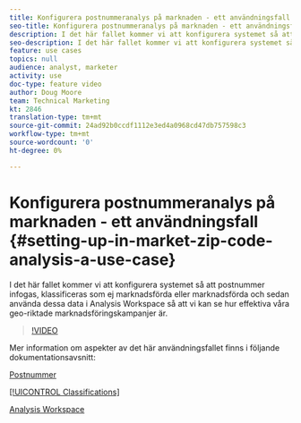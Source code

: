 ```yaml
---
title: Konfigurera postnummeranalys på marknaden - ett användningsfall
seo-title: Konfigurera postnummeranalys på marknaden - ett användningsfall
description: I det här fallet kommer vi att konfigurera systemet så att postnummer infogas, klassificeras som ej marknadsförda eller marknadsförda och sedan använda dessa data i Analysis Workspace så att vi kan se hur effektiva våra geo-riktade marknadsföringskampanjer är.
seo-description: I det här fallet kommer vi att konfigurera systemet så att postnummer infogas, klassificeras som ej marknadsförda eller marknadsförda och sedan använda dessa data i Analysis Workspace så att vi kan se hur effektiva våra geo-riktade marknadsföringskampanjer är.
feature: use cases
topics: null
audience: analyst, marketer
activity: use
doc-type: feature video
author: Doug Moore
team: Technical Marketing
kt: 2846
translation-type: tm+mt
source-git-commit: 24ad92b0ccdf1112e3ed4a0968cd47db757598c3
workflow-type: tm+mt
source-wordcount: '0'
ht-degree: 0%

---
```



# Konfigurera postnummeranalys på marknaden - ett användningsfall {#setting-up-in-market-zip-code-analysis-a-use-case}

I det här fallet kommer vi att konfigurera systemet så att postnummer infogas, klassificeras som ej marknadsförda eller marknadsförda och sedan använda dessa data i Analysis Workspace så att vi kan se hur effektiva våra geo-riktade marknadsföringskampanjer är.

>[!VIDEO](https://video.tv.adobe.com/v/27052/?quality=12)

Mer information om aspekter av det här användningsfallet finns i följande dokumentationsavsnitt:

[Postnummer](https://marketing.adobe.com/resources/help/en_US/reference/reports_zip.html)

[[!UICONTROL Classifications]](https://marketing.adobe.com/resources/help/en_US/reference/classifications.html)

[Analysis Workspace](https://marketing.adobe.com/resources/help/en_US/analytics/analysis-workspace/analysis-workspace-features.html)
